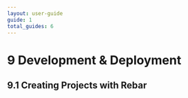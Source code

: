 ```yaml
---
layout: user-guide
guide: 1
total_guides: 6
---
```

# 9 Development & Deployment

## 9.1 Creating Projects with Rebar
